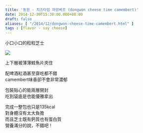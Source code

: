 ```yaml
---
title: '동원 - 치즈타임 까망베르 (dongwon cheese time camembert)'
date: 2014-12-30T15:30:00.000+08:00
draft: false
aliases: [ "/2014/12/dongwon-cheese-time-camembert.html" ]
tags : [flavor - say cheese]
---
```


小口小口的粒粒芝士  

[![](https://farm9.staticflickr.com/8565/15449736753_20b7c3941f_z.jpg)](https://farm9.staticflickr.com/8565/15449736753_20b7c3941f_z.jpg)

上下層被薄薄鱈魚片夾住

配啤酒紅酒甚至齋吃都不錯  
camembert味香卻不會非常濃郁  
  
包裝貼心的能兩層開封  
吃到袋底是也能優雅拿出  
  
完成一整包也只是135kcal  
對身體沒有太大負擔  
而且芝士既有鈣質也有蛋白質  
營養滿分的說，不錯吧！